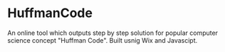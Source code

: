 # HuffmanCode
An online tool which outputs step by step solution for popular computer science concept "Huffman Code". 
Built usnig Wix and Javascipt.
